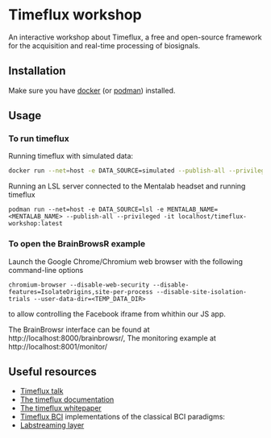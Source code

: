 # Timeflux workshop

An interactive workshop about Timeflux, a free and open-source framework
for the acquisition and real-time processing of biosignals.

## Installation

Make sure you have [docker](https://docs.docker.com/engine/install/) (or [podman](https://podman.io/docs/installation)) installed.

## Usage

### To run timeflux

Running timeflux with simulated data:
```sh
docker run --net=host -e DATA_SOURCE=simulated --publish-all --privileged -it localhost/timeflux-workshop:latest
```

Running an LSL server connected to the Mentalab headset and running timeflux
```
podman run --net=host -e DATA_SOURCE=lsl -e MENTALAB_NAME=<MENTALAB_NAME> --publish-all --privileged -it localhost/timeflux-workshop:latest
```

### To open the BrainBrowsR example

Launch the Google Chrome/Chromium web browser with the following
command-line options
```
chromium-browser --disable-web-security --disable-features=IsolateOrigins,site-per-process --disable-site-isolation-trials --user-data-dir=<TEMP_DATA_DIR>
```
to allow controlling the Facebook iframe from whithin our JS app.

The BrainBrowsr interface can be found at http://localhost:8000/brainbrowsr/,
The monitoring example at http://localhost:8001/monitor/

## Useful resources

-   [Timeflux talk](https://www.youtube.com/watch?v=lNUXqOWYjUs)
-   [The timeflux
    documentation](https://timeflux.io/assets/pdf/Timeflux_GBCIC2019.pdf)
-   [The timeflux
    whitepaper](https://timeflux.io/assets/pdf/Timeflux_GBCIC2019.pdf)
-   [Timeflux BCI](https://github.com/timeflux/timeflux_bci)
    implementations of the classical BCI paradigms:
- [Labstreaming layer](https://labstreaminglayer.org/#/)
